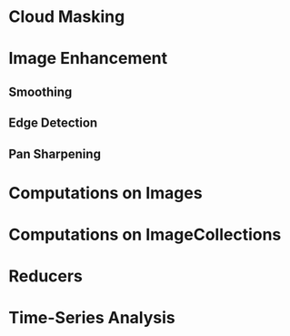 # Cloud Masking

# Image Enhancement
## Smoothing
## Edge Detection
## Pan Sharpening

# Computations on Images

# Computations on ImageCollections

# Reducers

# Time-Series Analysis
